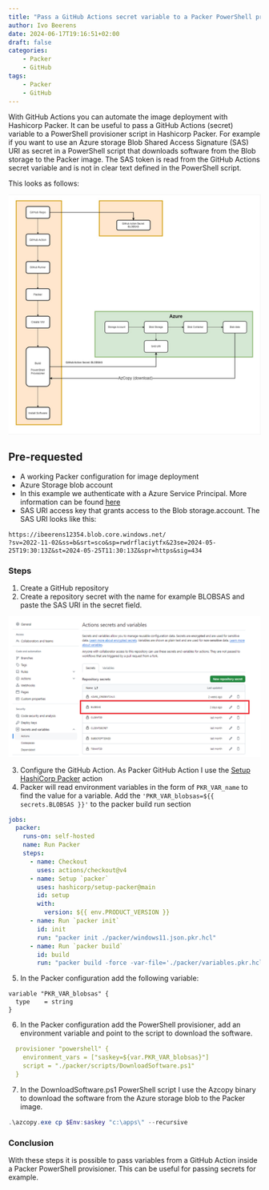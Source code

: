```yaml
---
title: "Pass a GitHub Actions secret variable to a Packer PowerShell provider"
author: Ivo Beerens
date: 2024-06-17T19:16:51+02:00
draft: false
categories:
    - Packer
    - GitHub
tags:
    - Packer
    - GitHub
---
```


<!-- # Pass a GitHub Actions secret variable to a Packer PowerShell Provider -->

With GitHub Actions you can automate the image deployment with Hashicorp Packer.
It can be useful to pass a GitHub Actions (secret) variable to a PowerShell provisioner script in Hashicorp Packer. For example if you want to use an Azure storage Blob Shared Access Signature (SAS) URI as secret in a PowerShell script that downloads software from the Blob storage to the Packer image.
The SAS token is read from the GitHub Actions secret variable and is not in clear text defined in the PowerShell script.

This looks as follows:

![GitHub Actions Secrets](images/github.jpg)

## Pre-requested
- A working Packer configuration for image deployment
- Azure Storage blob account
- In this example we authenticate with a Azure Service Principal. More information can be found [here](https://developer.hashicorp.com/packer/integrations/hashicorp/azure)
- SAS URI access key that grants access to the Blob storage.account. The SAS URI looks like this:
```
https://ibeerens12354.blob.core.windows.net/
?sv=2022-11-02&ss=b&srt=sco&sp=rwdrflaciytfx&23se=2024-05-25T19:30:13Z&st=2024-05-25T11:30:13Z&spr=https&sig=434
```

### Steps
1. Create a GitHub repository
2. Create a repository secret with the name for example BLOBSAS and paste the SAS URI in the secret field. 

![GitHub Actions Secrets](images/1.png)

3. Configure the GitHub Action. As Packer GitHub Action I use the [Setup HashiCorp Packer](https://github.com/marketplace/actions/setup-hashicorp-packer) action
4. Packer will read environment variables in the form of `PKR_VAR_name` to find the value for a variable. Add the `'PKR_VAR_blobsas=${{ secrets.BLOBSAS }}'` to the packer build run section

```yaml
jobs:
  packer:
    runs-on: self-hosted
    name: Run Packer
    steps:
      - name: Checkout
        uses: actions/checkout@v4
      - name: Setup `packer`
        uses: hashicorp/setup-packer@main
        id: setup
        with:
          version: ${{ env.PRODUCT_VERSION }}
      - name: Run `packer init`
        id: init
        run: "packer init ./packer/windows11.json.pkr.hcl"
      - name: Run `packer build`
        id: build
        run: "packer build -force -var-file='./packer/variables.pkr.hcl' -var 'client_id=${{ secrets.CLIENTID }}' -var 'client_secret= ${{ secrets.CLIENTSECRET }}' -var 'subscription_id=${{ secrets.SUBSCRIPTIONID }}' -var 'tenant_id=${{ secrets.TENANTID }}' -var 'PKR_VAR_blobsas=${{ secrets.BLOBSAS }}' './packer/windows11.json.pkr.hcl'"
```

5. In the Packer configuration add the following variable:

```hcl
variable "PKR_VAR_blobsas" {
  type    = string
}
```

6. In the Packer configuration add the PowerShell provisioner, add an environment variable and point to the script to download the software.

```yaml
  provisioner "powershell" {
    environment_vars = ["saskey=${var.PKR_VAR_blobsas}"]
    script = "./packer/scripts/DownloadSoftware.ps1"
  }
```

7. In the DownloadSoftware.ps1 PowerShell script I use the Azcopy  binary to download the software from the Azure storage blob to the Packer image.

```powershell
.\azcopy.exe cp $Env:saskey "c:\apps\" --recursive
```

### Conclusion

With these steps it is possible to pass variables from a GitHub Action inside a Packer PowerShell provisioner. This can be useful for passing secrets for example.